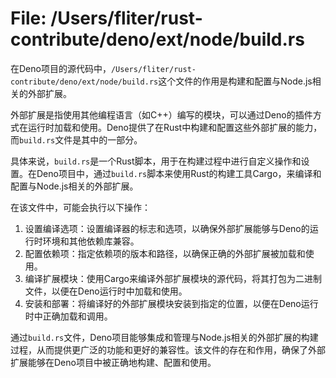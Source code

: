 # File: /Users/fliter/rust-contribute/deno/ext/node/build.rs

在Deno项目的源代码中，`/Users/fliter/rust-contribute/deno/ext/node/build.rs`这个文件的作用是构建和配置与Node.js相关的外部扩展。

外部扩展是指使用其他编程语言（如C++）编写的模块，可以通过Deno的插件方式在运行时加载和使用。Deno提供了在Rust中构建和配置这些外部扩展的能力，而`build.rs`文件是其中的一部分。

具体来说，`build.rs`是一个Rust脚本，用于在构建过程中进行自定义操作和设置。在Deno项目中，通过`build.rs`脚本来使用Rust的构建工具Cargo，来编译和配置与Node.js相关的外部扩展。

在该文件中，可能会执行以下操作：
1. 设置编译选项：设置编译器的标志和选项，以确保外部扩展能够与Deno的运行时环境和其他依赖库兼容。
2. 配置依赖项：指定依赖项的版本和路径，以确保正确的外部扩展被加载和使用。
3. 编译扩展模块：使用Cargo来编译外部扩展模块的源代码，将其打包为二进制文件，以便在Deno运行时中加载和使用。
4. 安装和部署：将编译好的外部扩展模块安装到指定的位置，以便在Deno运行时中正确加载和调用。

通过`build.rs`文件，Deno项目能够集成和管理与Node.js相关的外部扩展的构建过程，从而提供更广泛的功能和更好的兼容性。该文件的存在和作用，确保了外部扩展能够在Deno项目中被正确地构建、配置和使用。

